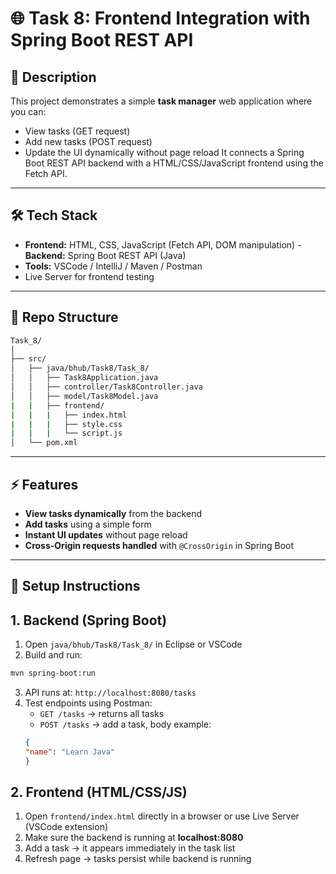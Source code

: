 # 🌐 Task 8: Frontend Integration with Spring Boot REST API

## 📝 Description
This project demonstrates a simple **task manager** web application where you can:
- View tasks (GET request)
- Add new tasks (POST request)
- Update the UI dynamically without page reload
It connects a Spring Boot REST API backend with a HTML/CSS/JavaScript frontend using the Fetch API.

---

## 🛠 Tech Stack
- **Frontend:** HTML, CSS, JavaScript (Fetch API, DOM manipulation)
-**Backend:** Spring Boot REST API (Java)
- **Tools:** VSCode / IntelliJ / Maven / Postman
- Live Server for frontend testing

---

## 📁 Repo Structure
```bash
Task_8/
│
├── src/
│   ├── java/bhub/Task8/Task_8/
│   │   ├── Task8Application.java
│   │   ├── controller/Task8Controller.java
│   │   ├── model/Task8Model.java
|   |   ├── frontend/
|   |   |   ├── index.html
|   |   |   ├── style.css
|   |   |   └── script.js
│   └── pom.xml
```

---

## ⚡ Features
- **View tasks dynamically** from the backend
- **Add tasks** using a simple form
- **Instant UI updates** without page reload
- **Cross-Origin requests handled** with `@CrossOrigin` in Spring Boot

---

## 🚀 Setup Instructions
## 1. Backend (Spring Boot)
   1. Open `java/bhub/Task8/Task_8/` in Eclipse or VSCode
   2. Build and run:
   ```bash
   mvn spring-boot:run
   ```
   3. API runs at: `http://localhost:8080/tasks`
   4. Test endpoints using Postman:
      - `GET /tasks` → returns all tasks
      - `POST /tasks` → add a task, body example:
      ```json
      {
      "name": "Learn Java"
      }
      ```
## 2. Frontend (HTML/CSS/JS)
   1. Open `frontend/index.html` directly in a browser or use Live Server        (VSCode extension)
   2. Make sure the backend is running at **localhost:8080**
   3. Add a task → it appears immediately in the task list
   4. Refresh page → tasks persist while backend is running
      

